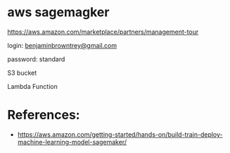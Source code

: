 # aws sagemagker

https://aws.amazon.com/marketplace/partners/management-tour

login:
benjaminbrowntrey@gmail.com

password:
standard

S3 bucket 

Lambda Function

# References:

- https://aws.amazon.com/getting-started/hands-on/build-train-deploy-machine-learning-model-sagemaker/



